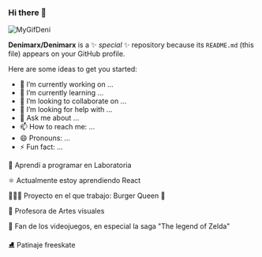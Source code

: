 ### Hi there 👋
![MyGifDeni](https://user-images.githubusercontent.com/104202005/199548058-b26bc727-27d5-45e6-8538-e840d95aa88a.gif)


**Denimarx/Denimarx** is a ✨ _special_ ✨ repository because its `README.md` (this file) appears on your GitHub profile.

Here are some ideas to get you started:

- 🔭 I’m currently working on ...
- 🌱 I’m currently learning ...
- 👯 I’m looking to collaborate on ...
- 🤔 I’m looking for help with ...
- 💬 Ask me about ...
- 📫 How to reach me: ...
- 😄 Pronouns: ...
- ⚡ Fun fact: ...

💛 Aprendí a programar en Laboratoria

⚛️ Actualmente estoy aprendiendo React

👩🏻‍💻  Proyecto en el que trabajo: Burger Queen 🌱

🎨 Profesora de Artes visuales

👾 Fan de los videojuegos, en especial la saga "The legend of Zelda"

⛸ Patinaje freeskate

